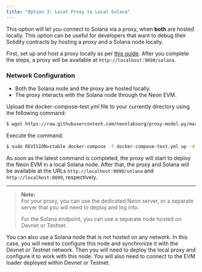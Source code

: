```yaml
---
title: "Option 3: Local Proxy to Local Solana"
---
```


This option will let you connect to Solana via a proxy, when **both** are hosted locally. This option can be useful for developers that want to debug their Solidity contracts by hosting a proxy and a Solana node locally.

First, set up and host a proxy locally as per [this guide](local_proxy.md). After you complete the steps, a proxy will be available at `http://localhost:9090/solana`.

### Network Configuration
  * Both the Solana node and the proxy are hosted locally.
  * The proxy interacts with the Solana node through the Neon EVM.

Upload the docker-compose-test.yml file to your currently directory using the following command:
```bash
$ wget https://raw.githubusercontent.com/neonlabsorg/proxy-model.py/master/proxy/docker-compose-test.yml
```
Execute the command:
```bash
$ sudo REVISION=stable docker-compose -f docker-compose-test.yml up -d
```
As soon as the latest command is completed, the proxy will start to deploy the Neon EVM in a local Solana node. After that, the proxy and Solana will be available at the URLs `http://localhost:9090/solana` and `http://localhost:8899`, respectively.

---  

> **Note:**  
> For your proxy, you can use the dedicated Neon server, or a separate server that you will need to deploy and log into.
>
> For the Solana endpoint, you can use a separate node hosted on Devnet or Testnet.  
>
You can also use a Solana node that is not hosted on any network. In this case, you will need to configure this node and synchronize it with the Devnet or Testnet network. Then you will need to deploy the local proxy and configure it to work with this node. You will also need to connect to the EVM loader deployed within Devnet or Testnet.
